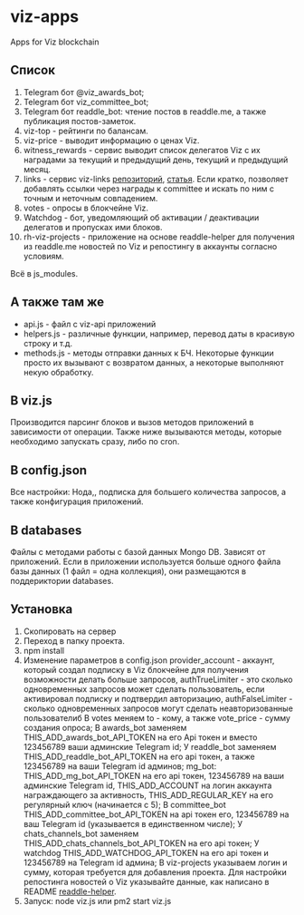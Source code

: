 # viz-apps
 Apps for Viz blockchain

## Список
1. Telegram бот @viz_awards_bot;
2. Telegram бот viz_committee_bot;
3. Telegram бот readdle_bot: чтение постов в readdle.me, а также публикация постов-заметок.
4. viz-top - рейтинги по балансам.
5. viz-price - выводит информацию о ценах Viz.
6. witness_rewards - сервис выводит список делегатов Viz с их наградами за текущий и предыдущий день, текущий и предыдущий месяц.
7. links - сервис viz-links [репозиторий](https://github.com/denis-skripnik/viz-links), [статья](https://viz.media/viz-links/).
Если кратко, позволяет добавлять ссылки через награды к committee и искать по ним с точным и неточным совпадением.
8. votes - опросы в блокчейне Viz.
9. Watchdog - бот, уведомляющий об активации / деактивации делегатов и пропусках ими блоков.
10. rh-viz-projects - приложение на основе readdle-helper для получения из readdle.me новостей по Viz и репостингу в аккаунты согласно условиям.

Всё в js_modules.

## А также там же
- api.js - файл с viz-api приложений
- helpers.js - различные функции, например, перевод даты в красивую строку и т.д.
- methods.js - методы отправки данных к БЧ. Некоторые функции просто их вызывают с возвратом данных, а некоторые выполняют некую обработку.

## В viz.js
Производится парсинг блоков и вызов методов приложений в зависимости от операции. Также ниже вызываются методы, которые необходимо запускать сразу, либо по cron.

## В config.json
Все настройки: Нода,, подписка для большего количества запросов, а также конфигурация приложений.

## В databases
Файлы с методами работы с базой данных Mongo DB. Зависят от приложений.
Если в приложении используется больше одного файла базы данных (1 файл = одна коллекция), они размещаются в поддериктории databases.

## Установка
1. Скопировать на сервер
2. Переход в папку проекта.
3. npm install
4. Изменение параметров в config.json
provider_account - аккаунт, который создал подписку в Viz блокчейне для получения возможности делать больше запросов,
authTrueLimiter - это сколько одновременных запросов может сделать пользователь, если активировал подписку и подтвердил авторизацию, authFalseLimiter - сколько одновременных запросов могут сделать неавторизованные пользователиб
В votes меняем to - кому, а также vote_price - сумму создания опроса;
В awards_bot заменяем THIS_ADD_awards_bot_API_TOKEN на его Api токен и вместо 123456789 ваши админские Telegram id;
У readdle_bot заменяем THIS_ADD_readdle_bot_API_TOKEN на его api токен, а также 123456789 на ваши Telegram id админов;
mg_bot: THIS_ADD_mg_bot_API_TOKEN на его api токен, 123456789 на ваши админские Telegram id, THIS_ADD_ACCOUNT на логин аккаунта награждающего за активность, THIS_ADD_REGULAR_KEY на его регулярный ключ (начинается с 5);
В committee_bot THIS_ADD_committee_bot_API_TOKEN на api токен его, 123456789 на ваш Telegram id (указывается в единственном числе);
У chats_channels_bot заменяем THIS_ADD_chats_channels_bot_API_TOKEN на его api токен;
У watchdog THIS_ADD_WATCHDOG_API_TOKEN на его api токен и 123456789 на Telegram id админа;
В viz-projects указываем логин и сумму, которая требуется для добавления проекта.
Для настройки репостинга новостей о Viz указывайте данные, как написано в README [readdle-helper](https://github.com/denis-skripnik/readdle-helper).
5. Запуск:
node viz.js или pm2 start viz.js